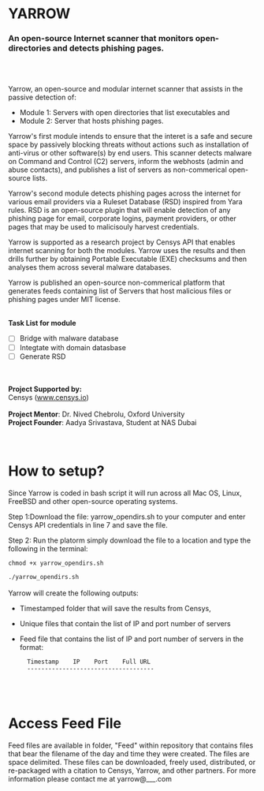 # **YARROW** 
### An open-source Internet scanner that monitors open-directories and detects phishing pages.
<br><br>

Yarrow, an open-source and modular internet scanner that assists in the passive detection of:
- Module 1: Servers with open directories that list executables and 
- Module 2: Server that hosts phishing pages. 

Yarrow's first module intends to ensure that the interet is a safe and secure space by passively blocking threats without actions such as installation of anti-virus or other software(s) by end users. This scanner detects malware on Command and Control (C2) servers, inform the webhosts (admin and abuse contacts), and publishes a list of servers as non-commerical open-source lists. 

Yarrow's second module detects phishing pages across the internet for various email providers via a Ruleset Database (RSD) inspired from Yara rules. RSD is an open-source plugin that will enable detection of any phishing page for email, corporate logins, payment providers, or other pages that may be used to malicisouly harvest credentials. 

Yarrow is supported as a research project by Censys API that enables internet scanning for both the modules. Yarrow uses the results and then drills further by obtaining Portable Executable (EXE) checksums and then analyses them across several malware databases. 

Yarrow is published an open-source non-commerical platform that generates feeds containing list of Servers that host malicious files or phishing pages under MIT license.
<br><br>

**Task List for module**
- [ ] Bridge with malware database
- [ ] Integtate with domain datasbase
- [ ] Generate RSD

<br><br>
**Project Supported by:**<br>
Censys (www.censys.io)
<br><br>
**Project Mentor**: Dr. Nived Chebrolu, Oxford University<br>
**Project Founder**: Aadya Srivastava, Student at NAS Dubai<br>
<br><br>
# How to setup?
Since Yarrow is coded in bash script it will run across all Mac OS, Linux, FreeBSD and other open-source operating systems. 

Step 1:Download the file: yarrow_opendirs.sh to your computer and enter Censys API credentials in line 7 and save the file.

Step 2: Run the platorm simply download the file to a location and type the following in the terminal:

`chmod +x yarrow_opendirs.sh
`

`./yarrow_opendirs.sh
`
<br><br>
Yarrow will create the following outputs:
- Timestamped folder that will save the results from Censys,
- Unique files that contain the list of IP and port number of servers
- Feed file that contains the list of IP and port number of servers in the format:

        Timestamp    IP    Port    Full URL
        ------------------------------------

<br><br>
# Access Feed File

Feed files are available in folder, "Feed" within repository that contains files that bear the filename of the day and time they were created. The files are space delimited. These files can be downloaded, freely used, distributed, or re-packaged with a citation to Censys, Yarrow, and other partners. For more information please contact me at yarrow@___.com
